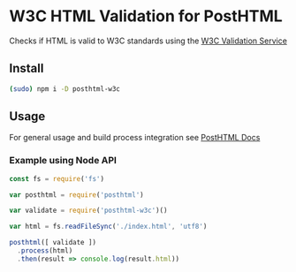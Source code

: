 # W3C HTML Validation for PostHTML

Checks if HTML is valid to W3C standards using the [W3C Validation Service](https://validator.w3.org/)

## Install

```bash
(sudo) npm i -D posthtml-w3c
```

## Usage
For general usage and build process integration see [PostHTML Docs](https://github.com/posthtml/posthtml#usage)

### Example using Node API

```js
const fs = require('fs')

var posthtml = require('posthtml')

var validate = require('posthtml-w3c')()

var html = fs.readFileSync('./index.html', 'utf8')

posthtml([ validate ])
  .process(html)
  .then(result => console.log(result.html))
```
